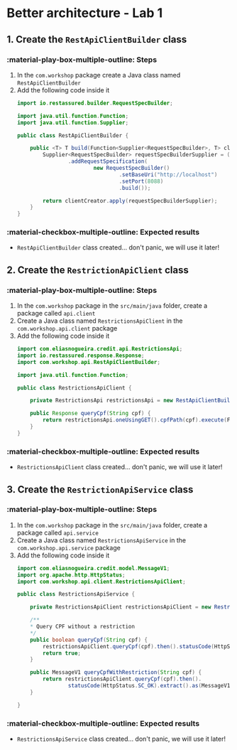 # Better architecture - Lab 1

## 1. Create the `RestApiClientBuilder` class

### :material-play-box-multiple-outline: Steps

1. In the `com.workshop` package create a Java class named `RestApiClientBuilder` 
2. Add the following code inside it
    ```java
    import io.restassured.builder.RequestSpecBuilder;

    import java.util.function.Function;
    import java.util.function.Supplier;

    public class RestApiClientBuilder {

        public <T> T build(Function<Supplier<RequestSpecBuilder>, T> clientCreator) {
            Supplier<RequestSpecBuilder> requestSpecBuilderSupplier = () -> new RequestSpecBuilder()
                    .addRequestSpecification(
                            new RequestSpecBuilder()
                                    .setBaseUri("http://localhost")
                                    .setPort(8088)
                                    .build());

            return clientCreator.apply(requestSpecBuilderSupplier);
        }
    }
    ```

### :material-checkbox-multiple-outline: Expected results

  - `RestApiClientBuilder` class created... don't panic, we will use it later!

## 2. Create the `RestrictionApiClient` class

### :material-play-box-multiple-outline: Steps

1. In the `com.workshop` package in the `src/main/java` folder, create a package called `api.client`
2. Create a Java class named `RestrictionsApiClient` in the `com.workshop.api.client` package
3. Add the following code inside it
    ```java
    import com.eliasnogueira.credit.api.RestrictionsApi;
    import io.restassured.response.Response;
    import com.workshop.api.RestApiClientBuilder;

    import java.util.function.Function;

    public class RestrictionsApiClient {

        private RestrictionsApi restrictionsApi = new RestApiClientBuilder().build(RestrictionsApi::restrictions);

        public Response queryCpf(String cpf) {
            return restrictionsApi.oneUsingGET().cpfPath(cpf).execute(Function.identity());
        }
    }
    ```

### :material-checkbox-multiple-outline: Expected results

  - `RestrictionsApiClient` class created... don't panic, we will use it later!


## 3. Create the `RestrictionApiService` class

### :material-play-box-multiple-outline: Steps

1. In the `com.workshop` package in the `src/main/java` folder, create a package called `api.service`
2. Create a Java class named `RestrictionsApiService` in the `com.workshop.api.service` package
3. Add the following code inside it
    ```java
    import com.eliasnogueira.credit.model.MessageV1;
    import org.apache.http.HttpStatus;
    import com.workshop.api.client.RestrictionsApiClient;

    public class RestrictionsApiService {

        private RestrictionsApiClient restrictionsApiClient = new RestrictionsApiClient();

        /**
        * Query CPF without a restriction
        */
        public boolean queryCpf(String cpf) {
            restrictionsApiClient.queryCpf(cpf).then().statusCode(HttpStatus.SC_NOT_FOUND);
            return true;
        }

        public MessageV1 queryCpfWithRestriction(String cpf) {
            return restrictionsApiClient.queryCpf(cpf).then().
                    statusCode(HttpStatus.SC_OK).extract().as(MessageV1.class);
        }

    }
    ```

### :material-checkbox-multiple-outline: Expected results

  - `RestrictionsApiService` class created... don't panic, we will use it later!
  